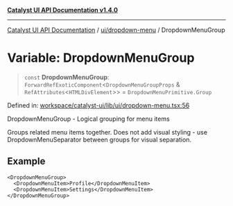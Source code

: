 [**Catalyst UI API Documentation v1.4.0**](../../../README.md)

---

[Catalyst UI API Documentation](../../../README.md) / [ui/dropdown-menu](../README.md) / DropdownMenuGroup

# Variable: DropdownMenuGroup

> `const` **DropdownMenuGroup**: `ForwardRefExoticComponent`\<`DropdownMenuGroupProps` & `RefAttributes`\<`HTMLDivElement`\>\> = `DropdownMenuPrimitive.Group`

Defined in: [workspace/catalyst-ui/lib/ui/dropdown-menu.tsx:56](https://github.com/TheBranchDriftCatalyst/catalyst-ui/blob/main/lib/ui/dropdown-menu.tsx#L56)

DropdownMenuGroup - Logical grouping for menu items

Groups related menu items together. Does not add visual styling - use
DropdownMenuSeparator between groups for visual separation.

## Example

```tsx
<DropdownMenuGroup>
  <DropdownMenuItem>Profile</DropdownMenuItem>
  <DropdownMenuItem>Settings</DropdownMenuItem>
</DropdownMenuGroup>
```
